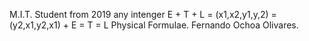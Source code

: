M.I.T. Student from 2019
any intenger
E + T + L = (x1,x2,y1,y,2) = (y2,x1,y2,x1) + E = T = L
Physical Formulae.
Fernando Ochoa Olivares.
